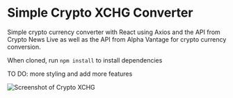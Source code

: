 # Simple Crypto XCHG Converter

Simple crypto currency converter with React using Axios and the API from Crypto News Live as well as the API from Alpha Vantage for crypto currency conversion.

When cloned, run `npm install` to install dependencies


TO DO: more styling and add more features

![Screenshot of Crypto XCHG](https://i.imgur.com/TI83zy8.png)
